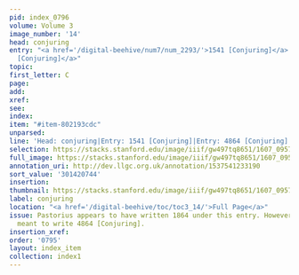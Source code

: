 ```yaml
---
pid: index_0796
volume: Volume 3
image_number: '14'
head: conjuring
entry: "<a href='/digital-beehive/num7/num_2293/'>1541 [Conjuring]</a>|<a href='/digital-beehive/num11/num_3559/'>4864
  [Conjuring]</a>"
topic:
first_letter: C
page:
add:
xref:
see:
index:
item: "#item-802193cdc"
unparsed:
line: 'Head: conjuring|Entry: 1541 [Conjuring]|Entry: 4864 [Conjuring]|#item-802193cdc'
selection: https://stacks.stanford.edu/image/iiif/gw497tq8651/1607_0957/1158,744,698,131/full/0/default.jpg
full_image: https://stacks.stanford.edu/image/iiif/gw497tq8651/1607_0957/full/full/0/default.jpg
annotation_uri: http://dev.llgc.org.uk/annotation/1537541233190
sort_value: '301420744'
insertion:
thumbnail: https://stacks.stanford.edu/image/iiif/gw497tq8651/1607_0957/1158,744,698,131/150,/0/default.jpg
label: conjuring
location: "<a href='/digital-beehive/toc/toc3_14/'>Full Page</a>"
issue: Pastorius appears to have written 1864 under this entry. However, he likely
  meant to write 4864 [Conjuring].
insertion_xref:
order: '0795'
layout: index_item
collection: index1
---
```

